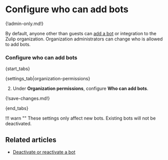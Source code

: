 # Configure who can add bots

{!admin-only.md!}

By default, anyone other than guests can [add a bot](/help/add-a-bot-or-integration) or
integration to the Zulip organization. Organization administrators can
change who is allowed to add bots.

### Configure who can add bots

{start_tabs}

{settings_tab|organization-permissions}

2. Under **Organization permissions**, configure **Who can add bots**.

{!save-changes.md!}

{end_tabs}

!!! warn ""
    These settings only affect new bots. Existing bots will not be
    deactivated.

## Related articles

* [Deactivate or reactivate a bot](/help/deactivate-or-reactivate-a-bot)
